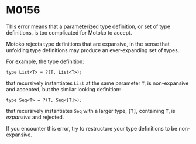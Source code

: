 # M0156

This error means that a parameterized type definition, or set of type definitions, is too complicated for Motoko to accept.

Motoko rejects type definitions that are expansive, in the sense that unfolding type definitions may produce an ever-expanding set of types.

For example, the type definition:

```motoko
type List<T> = ?(T, List<T>);
```

that recursively instantiates `List` at the same parameter `T`, is non-expansive and accepted, but the similar looking definition:

```motoko
type Seq<T> = ?(T, Seq<[T]>);
```

that recursively instantiates `Seq` with a larger type, `[T]`, containing `T`, is *expansive* and rejected.

If you encounter this error, try to restructure your type definitions to be non-expansive.
